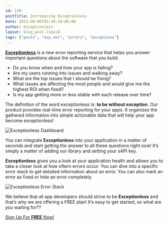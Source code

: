 ```yaml
---
id: 130
postTitle: Introducing Exceptionless
date: 2013-08-06T03:10:29-06:00
author: Exceptionless
layout: blog_post.liquid
tags: ["posts", "asp.net", "errors", "exceptions"]
---
```

**[Exceptionless](/ "What is Exceptionless?")** is a new error reporting service that helps you answer important questions about the software that you build.

  * Do you know when and how your app is failing?
  * Are my users running into issues and walking away?
  * What are the top issues that I should be fixing?
  * What issues are affecting the most people and would give me the highest ROI when fixed?
  * Is my app getting more or less stable with each release over time?

The definition of the word exceptionless is: **to be without exception**. Our product provides real-time error reporting for your apps. It organizes the gathered information into simple actionable data that will help your app become exceptionless!

<img loading="lazy" class="alignnone size-full wp-image-131" src="/_site/assets/dashboard1.png" alt="Exceptionless Dashboard" width="715" height="357" data-id="131" srcset="/assets/dashboard1.png 715w, /assets/dashboard1-300x149.png 300w" sizes="(max-width: 715px) 100vw, 715px" /> 

You can integrate **Exceptionless** into your application in a matter of seconds and start getting the answer to all these questions right now! It’s simply a matter of adding our library and setting your sAPI key.

**Exceptionless** gives you a look at your application health and allows you to take a closer look at how oftern errors occur. You can dive into a specific error stack to get detailed information about an error. You can also mark an error as fixed or hide an error completely.

<img loading="lazy" class="alignnone size-full wp-image-132" src="/_site/assets/stack.png" alt="Exceptionless Error Stack" width="715" height="539" data-id="132" srcset="/assets/stack.png 715w, /assets/stack-300x226.png 300w" sizes="(max-width: 715px) 100vw, 715px" /> 

We believe that all app developers should strive to be **Exceptionless** and that’s why we are offering a FREE plan! It’s easy to get started, so what are you waiting for??

<div class="signup center">
  <a class="btn btn-large btn-primary" href="https://app.exceptionless.com/signup">Sign Up For <strong>FREE</strong> Now!</a>
</div>
